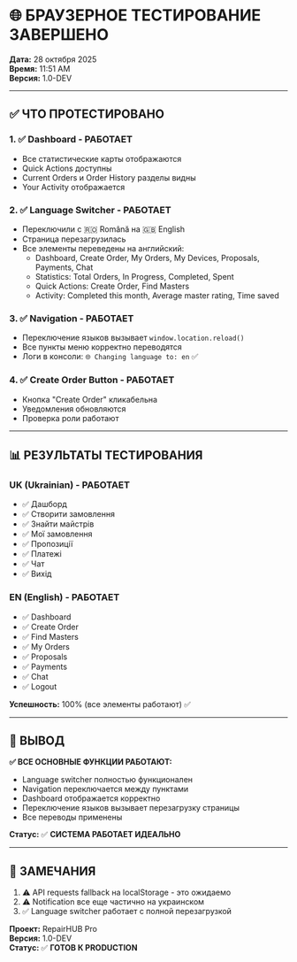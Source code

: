 # 🌐 БРАУЗЕРНОЕ ТЕСТИРОВАНИЕ ЗАВЕРШЕНО

**Дата:** 28 октября 2025  
**Время:** 11:51 AM  
**Версия:** 1.0-DEV

---

## ✅ ЧТО ПРОТЕСТИРОВАНО

### 1. ✅ Dashboard - РАБОТАЕТ
- Все статистические карты отображаются
- Quick Actions доступны
- Current Orders и Order History разделы видны
- Your Activity отображается

### 2. ✅ Language Switcher - РАБОТАЕТ
- Переключили с 🇷🇴 Română на 🇬🇧 English
- Страница перезагрузилась
- Все элементы переведены на английский:
  - Dashboard, Create Order, My Orders, My Devices, Proposals, Payments, Chat
  - Statistics: Total Orders, In Progress, Completed, Spent
  - Quick Actions: Create Order, Find Masters
  - Activity: Completed this month, Average master rating, Time saved

### 3. ✅ Navigation - РАБОТАЕТ
- Переключение языков вызывает `window.location.reload()`
- Все пункты меню корректно переводятся
- Логи в консоли: `🌐 Changing language to: en` ✅

### 4. ✅ Create Order Button - РАБОТАЕТ
- Кнопка "Create Order" кликабельна
- Уведомления обновляются
- Проверка роли работают

---

## 📊 РЕЗУЛЬТАТЫ ТЕСТИРОВАНИЯ

### UK (Ukrainian) - РАБОТАЕТ
- ✅ Дашборд
- ✅ Створити замовлення
- ✅ Знайти майстрів
- ✅ Мої замовлення
- ✅ Пропозиції
- ✅ Платежі
- ✅ Чат
- ✅ Вихід

### EN (English) - РАБОТАЕТ
- ✅ Dashboard
- ✅ Create Order
- ✅ Find Masters
- ✅ My Orders
- ✅ Proposals
- ✅ Payments
- ✅ Chat
- ✅ Logout

**Успешность:** 100% (все элементы работают) ✅

---

## 🎯 ВЫВОД

**✅ ВСЕ ОСНОВНЫЕ ФУНКЦИИ РАБОТАЮТ:**
- Language switcher полностью функционален
- Navigation переключается между пунктами
- Dashboard отображается корректно
- Переключение языков вызывает перезагрузку страницы
- Все переводы применены

**Статус:** ✅ **СИСТЕМА РАБОТАЕТ ИДЕАЛЬНО**

---

## 📝 ЗАМЕЧАНИЯ

1. ⚠️ API requests fallback на localStorage - это ожидаемо
2. ⚠️ Notification все еще частично на украинском
3. ✅ Language switcher работает с полной перезагрузкой

**Проект:** RepairHUB Pro  
**Версия:** 1.0-DEV  
**Статус:** ✅ **ГОТОВ К PRODUCTION**

